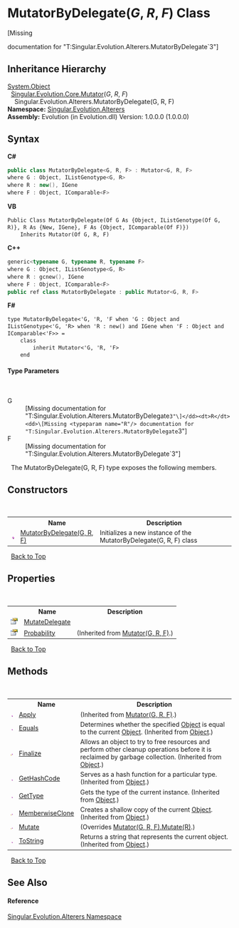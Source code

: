 # MutatorByDelegate(*G*, *R*, *F*) Class
 

\[Missing <summary> documentation for "T:Singular.Evolution.Alterers.MutatorByDelegate`3"\]


## Inheritance Hierarchy
<a href="http://msdn2.microsoft.com/en-us/library/e5kfa45b" target="_blank">System.Object</a><br />&nbsp;&nbsp;<a href="99c165ab-2d07-13c0-1ee8-3577da24918f">Singular.Evolution.Core.Mutator</a>(*G*, *R*, *F*)<br />&nbsp;&nbsp;&nbsp;&nbsp;Singular.Evolution.Alterers.MutatorByDelegate(G, R, F)<br />
**Namespace:**&nbsp;<a href="d83a42df-2b66-dfad-1be9-58a7420b0c0f">Singular.Evolution.Alterers</a><br />**Assembly:**&nbsp;Evolution (in Evolution.dll) Version: 1.0.0.0 (1.0.0.0)

## Syntax

**C#**<br />
``` C#
public class MutatorByDelegate<G, R, F> : Mutator<G, R, F>
where G : Object, IListGenotype<G, R>
where R : new(), IGene
where F : Object, IComparable<F>

```

**VB**<br />
``` VB
Public Class MutatorByDelegate(Of G As {Object, IListGenotype(Of G, R)}, R As {New, IGene}, F As {Object, IComparable(Of F)})
	Inherits Mutator(Of G, R, F)
```

**C++**<br />
``` C++
generic<typename G, typename R, typename F>
where G : Object, IListGenotype<G, R>
where R : gcnew(), IGene
where F : Object, IComparable<F>
public ref class MutatorByDelegate : public Mutator<G, R, F>
```

**F#**<br />
``` F#
type MutatorByDelegate<'G, 'R, 'F when 'G : Object and IListGenotype<'G, 'R> when 'R : new() and IGene when 'F : Object and IComparable<'F>> =  
    class
        inherit Mutator<'G, 'R, 'F>
    end
```


#### Type Parameters
&nbsp;<dl><dt>G</dt><dd>\[Missing <typeparam name="G"/> documentation for "T:Singular.Evolution.Alterers.MutatorByDelegate`3"\]</dd><dt>R</dt><dd>\[Missing <typeparam name="R"/> documentation for "T:Singular.Evolution.Alterers.MutatorByDelegate`3"\]</dd><dt>F</dt><dd>\[Missing <typeparam name="F"/> documentation for "T:Singular.Evolution.Alterers.MutatorByDelegate`3"\]</dd></dl>&nbsp;
The MutatorByDelegate(G, R, F) type exposes the following members.


## Constructors
&nbsp;<table><tr><th></th><th>Name</th><th>Description</th></tr><tr><td>![Public method](media/pubmethod.gif "Public method")</td><td><a href="1fbd44bf-55b4-fd27-b06d-9e152ea5cf19">MutatorByDelegate(G, R, F)</a></td><td>
Initializes a new instance of the MutatorByDelegate(G, R, F) class</td></tr></table>&nbsp;
<a href="#mutatorbydelegate(*g*,-*r*,-*f*)-class">Back to Top</a>

## Properties
&nbsp;<table><tr><th></th><th>Name</th><th>Description</th></tr><tr><td>![Public property](media/pubproperty.gif "Public property")</td><td><a href="e444656e-094e-42c9-9a92-116b2de55601">MutateDelegate</a></td><td /></tr><tr><td>![Public property](media/pubproperty.gif "Public property")</td><td><a href="2b1dfd1f-d35b-4ed3-81da-b27aaa0a4ca5">Probability</a></td><td> (Inherited from <a href="99c165ab-2d07-13c0-1ee8-3577da24918f">Mutator(G, R, F)</a>.)</td></tr></table>&nbsp;
<a href="#mutatorbydelegate(*g*,-*r*,-*f*)-class">Back to Top</a>

## Methods
&nbsp;<table><tr><th></th><th>Name</th><th>Description</th></tr><tr><td>![Public method](media/pubmethod.gif "Public method")</td><td><a href="2d6f5ff7-adcc-3d3b-7137-209e6472c0f6">Apply</a></td><td> (Inherited from <a href="99c165ab-2d07-13c0-1ee8-3577da24918f">Mutator(G, R, F)</a>.)</td></tr><tr><td>![Public method](media/pubmethod.gif "Public method")</td><td><a href="http://msdn2.microsoft.com/en-us/library/bsc2ak47" target="_blank">Equals</a></td><td>
Determines whether the specified <a href="http://msdn2.microsoft.com/en-us/library/e5kfa45b" target="_blank">Object</a> is equal to the current <a href="http://msdn2.microsoft.com/en-us/library/e5kfa45b" target="_blank">Object</a>.
 (Inherited from <a href="http://msdn2.microsoft.com/en-us/library/e5kfa45b" target="_blank">Object</a>.)</td></tr><tr><td>![Protected method](media/protmethod.gif "Protected method")</td><td><a href="http://msdn2.microsoft.com/en-us/library/4k87zsw7" target="_blank">Finalize</a></td><td>
Allows an object to try to free resources and perform other cleanup operations before it is reclaimed by garbage collection.
 (Inherited from <a href="http://msdn2.microsoft.com/en-us/library/e5kfa45b" target="_blank">Object</a>.)</td></tr><tr><td>![Public method](media/pubmethod.gif "Public method")</td><td><a href="http://msdn2.microsoft.com/en-us/library/zdee4b3y" target="_blank">GetHashCode</a></td><td>
Serves as a hash function for a particular type.
 (Inherited from <a href="http://msdn2.microsoft.com/en-us/library/e5kfa45b" target="_blank">Object</a>.)</td></tr><tr><td>![Public method](media/pubmethod.gif "Public method")</td><td><a href="http://msdn2.microsoft.com/en-us/library/dfwy45w9" target="_blank">GetType</a></td><td>
Gets the type of the current instance.
 (Inherited from <a href="http://msdn2.microsoft.com/en-us/library/e5kfa45b" target="_blank">Object</a>.)</td></tr><tr><td>![Protected method](media/protmethod.gif "Protected method")</td><td><a href="http://msdn2.microsoft.com/en-us/library/57ctke0a" target="_blank">MemberwiseClone</a></td><td>
Creates a shallow copy of the current <a href="http://msdn2.microsoft.com/en-us/library/e5kfa45b" target="_blank">Object</a>.
 (Inherited from <a href="http://msdn2.microsoft.com/en-us/library/e5kfa45b" target="_blank">Object</a>.)</td></tr><tr><td>![Protected method](media/protmethod.gif "Protected method")</td><td><a href="cce79454-16cb-072b-9923-724979f37ad5">Mutate</a></td><td> (Overrides <a href="e8ca6390-ebc4-f1aa-f782-d201b0a2c643">Mutator(G, R, F).Mutate(R)</a>.)</td></tr><tr><td>![Public method](media/pubmethod.gif "Public method")</td><td><a href="http://msdn2.microsoft.com/en-us/library/7bxwbwt2" target="_blank">ToString</a></td><td>
Returns a string that represents the current object.
 (Inherited from <a href="http://msdn2.microsoft.com/en-us/library/e5kfa45b" target="_blank">Object</a>.)</td></tr></table>&nbsp;
<a href="#mutatorbydelegate(*g*,-*r*,-*f*)-class">Back to Top</a>

## See Also


#### Reference
<a href="d83a42df-2b66-dfad-1be9-58a7420b0c0f">Singular.Evolution.Alterers Namespace</a><br />